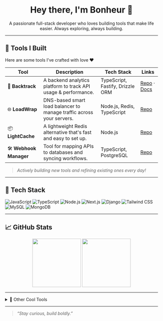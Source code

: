 <h1 align="center">Hey there, I'm Bonheur 👋</h1>

<p align="center">
  A passionate full-stack developer who loves building tools that make life easier. Always exploring, always building.
</p>

---

## 🚀 Tools I Built

Here are some tools I've crafted with love ❤️

| Tool | Description | Tech Stack | Links |
|------|-------------|------------|-------|
| 🧠 **Backtrack** | A backend analytics platform to track API usage & performance. | TypeScript, Fastify, Drizzle ORM | [Repo](https://github.com/bonheur15/backtrack) · [Docs](https://backtrack.dev) |
| 🌐 **LoadWrap** | DNS-based smart load balancer to manage traffic across your servers. | Node.js, Redis, TypeScript | [Repo](https://github.com/bonheur15/loadwrap) |
| 📦 **LightCache** | A lightweight Redis alternative that's fast and easy to set up. | Node.js | [Repo](https://github.com/bonheur15/lightcache) |
| 🛠️ **Webhook Manager** | Tool for mapping APIs to databases and syncing workflows. | TypeScript, PostgreSQL | [Repo](https://github.com/bonheur15/webhook-manager) |

> *Actively building new tools and refining existing ones every day!*

---

## 🧰 Tech Stack

![JavaScript](https://img.shields.io/badge/-JavaScript-F7DF1E?style=flat&logo=javascript&logoColor=000)
![TypeScript](https://img.shields.io/badge/-TypeScript-3178C6?style=flat&logo=typescript&logoColor=fff)
![Node.js](https://img.shields.io/badge/-Node.js-339933?style=flat&logo=node.js&logoColor=fff)
![Next.js](https://img.shields.io/badge/-Next.js-000?style=flat&logo=next.js)
![Django](https://img.shields.io/badge/-Django-092E20?style=flat&logo=django)
![Tailwind CSS](https://img.shields.io/badge/-Tailwind-38B2AC?style=flat&logo=tailwind-css&logoColor=fff)
![MySQL](https://img.shields.io/badge/-MySQL-4479A1?style=flat&logo=mysql&logoColor=fff)
![MongoDB](https://img.shields.io/badge/-MongoDB-47A248?style=flat&logo=mongodb&logoColor=fff)

---

## 📈 GitHub Stats

<p align="center">
  <img src="https://github-readme-stats.vercel.app/api?username=bonheur15&show_icons=true&theme=radical" height="160" />
  <img src="https://github-readme-stats.vercel.app/api/top-langs/?username=bonheur15&layout=compact&theme=radical" height="160" />
</p>

---


<details>
<summary>🔧 Other Cool Tools</summary>

- ⚙️ CLI IP Scanner
- 🕵️‍♂️ Comment Bot for Social Engagement
- 📡 MT5 Auto Trading Bridge
</details>

---

> *“Stay curious, build boldly.”*

